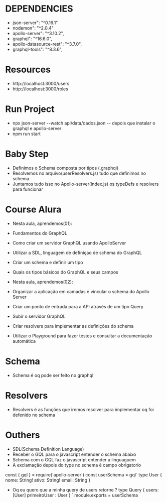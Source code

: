# DEPENDENCIES 
- json-server": "^0.16.1"
- nodemon": "^2.0.4"
- apollo-server": "^3.10.2",
- graphql": "^16.6.0",
- apollo-datasource-rest": "^3.7.0",
- graphql-tools": "^8.3.6",


# Resources
- http://localhost:3000/users
- http://localhost:3000/roles

# Run Project
- npx json-server --watch api/data/dados.json
-- depois que instalar o graphql e apollo-server
- npm run start

# Baby Step
- Definimos o Schema composta por tipos (.graphql)
- Resolvemos no arquivo(userResolvers.js) tudo que definimos no schema
- Juntamos tudo isso no Apollo-server(index.js) os typeDefs e resolvers para funcionar




# Course Alura

- Nesta aula, aprendemos(01):
- Fundamentos do GraphQL
- Como criar um servidor GraphQL usando ApolloServer
- Utilizar a SDL, linguagem de definiçao de schema do GraphQL
- Criar um schema e definir um tipo
- Quais os tipos básicos do GraphQL e seus campos

- Nesta aula, aprendemos(02):
- Organizar a aplicação em camadas e vincular o schema do Apollo Server
- Criar um ponto de entrada para a API através de um tipo Query
- Subir o servidor GraphQL
- Criar resolvers para implementar as definições do schema
- Utilizar o Playground para fazer testes e consultar a documentação    automática





# Schema 
- Schema é oq pode ser feito no graphql


# Resolvers
- Resolvers é as funções que iremos resolver para implementar oq foi defenido no schema

# Outhers
- SDL(Schema Definition Language)
- Receber o GQL para o javascript entender o schema abaixo
- Schema com o GQL faz o javascript entender a linguaguem
- A exclamação depois do type no schema é campo obrigatorio

const { gql } = require('apollo-server')
const userSchema = gql`
  type User {
    nome: String!
    ativo: String!
    email: String
  }

- Oq eu quero que a minha query de users retorne ?
  type Query {
    users: [User]
    primeiroUser : User
  }
`
module.exports = userSchema







